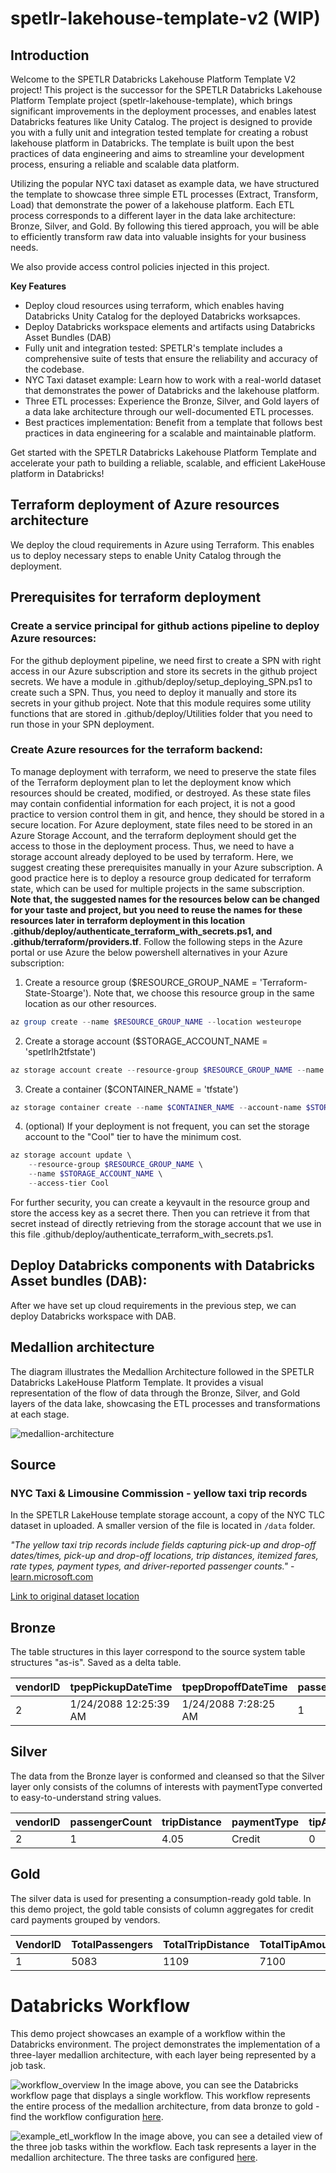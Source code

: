 # spetlr-lakehouse-template-v2 (WIP)

## Introduction
Welcome to the SPETLR Databricks Lakehouse Platform Template V2 project! This project is the successor for the SPETLR Databricks Lakehouse Platform Template project (spetlr-lakehouse-template), which brings significant improvements in the deployment processes, and enables latest Databricks features like Unity Catalog. The project is designed to provide you with a fully unit and integration tested template for creating a robust lakehouse platform in Databricks. The template is built upon the best practices of data engineering and aims to streamline your development process, ensuring a reliable and scalable data platform.

Utilizing the popular NYC taxi dataset as example data, we have structured the template to showcase three simple ETL processes (Extract, Transform, Load) that demonstrate the power of a lakehouse platform. Each ETL process corresponds to a different layer in the data lake architecture: Bronze, Silver, and Gold. By following this tiered approach, you will be able to efficiently transform raw data into valuable insights for your business needs.

We also provide access control policies injected in this project.

**Key Features**
 
* Deploy cloud resources using terraform, which enables having Databricks Unity Catalog for the deployed Databricks worksapces.
* Deploy Databricks workspace elements and artifacts using Databricks Asset Bundles (DAB)
* Fully unit and integration tested: SPETLR's template includes a comprehensive suite of tests that ensure the reliability and accuracy of the codebase.
* NYC Taxi dataset example: Learn how to work with a real-world dataset that demonstrates the power of Databricks and the lakehouse platform.
* Three ETL processes: Experience the Bronze, Silver, and Gold layers of a data lake architecture through our well-documented ETL processes.
* Best practices implementation: Benefit from a template that follows best practices in data engineering for a scalable and maintainable platform.

Get started with the SPETLR Databricks Lakehouse Platform Template and accelerate your path to building a reliable, scalable, and efficient LakeHouse platform in Databricks!

## Terraform deployment of Azure resources architecture
We deploy the cloud requirements in Azure using Terraform. This enables us to deploy necessary steps to enable Unity Catalog through the deployment.

## Prerequisites for terraform deployment

### Create a service principal for github actions pipeline to deploy Azure resources:
For the github deployment pipeline, we need first to create a SPN with right access in our Azure subscription and store its secrets in the github project secrets. We have a module in .github/deploy/setup_deploying_SPN.ps1 to create such a SPN. Thus, you need to deploy it manually and store its secrets in your github project. Note that this module requires some utility functions that are stored in .github/deploy/Utilities folder that you need to run those in your SPN deployment.

### Create Azure resources for the terraform backend:

To manage deployment with terraform, we need to preserve the state files of the Terraform deployment plan to let the deployment know which resources should be created, modified, or destroyed. As these state files may contain confidential information for each project, it is not a good practice to version control them in git, and hence, they should be stored in a secure location. For Azure deployment, state files need to be stored in an Azure Storage Account, and the terraform deployment should get the access to those in the deployment process. Thus, we need to have a storage account already deployed to be used by terraform. Here, we suggest creating these prerequisites manually in your Azure subscription. A good practice here is to deploy a resource group dedicated for terraform state, which can be used for multiple projects in the same subscription. **Note that, the suggested names for the resources below can be changed for your taste and project, but you need to reuse the names for these resources later in terraform deployment in this location .github/deploy/authenticate_terraform_with_secrets.ps1, and .github/terraform/providers.tf**. Follow the following steps in the Azure portal or use Azure the below powershell alternatives in your Azure subscription:

1. Create a resource group ($RESOURCE_GROUP_NAME = 'Terraform-State-Stoarge'). Note that, we choose this resource group in the same location as our other resources.

```powershell
az group create --name $RESOURCE_GROUP_NAME --location westeurope   
```

2. Create a storage account ($STORAGE_ACCOUNT_NAME = 'spetlrlh2tfstate')

```powershell
az storage account create --resource-group $RESOURCE_GROUP_NAME --name $STORAGE_ACCOUNT_NAME --sku Standard_LRS --encryption-services blob   
```

3. Create a container ($CONTAINER_NAME = 'tfstate')

```powershell
az storage container create --name $CONTAINER_NAME --account-name $STORAGE_ACCOUNT_NAME   
```

4. (optional) If your deployment is not frequent, you can set the storage account to the "Cool" tier to have the minimum cost.

```powershell
az storage account update \
    --resource-group $RESOURCE_GROUP_NAME \
    --name $STORAGE_ACCOUNT_NAME \
    --access-tier Cool
```

For further security, you can create a keyvault in the resource group and store the access key as a secret there. Then you can retrieve it from that secret instead of directly retrieving from the storage account that we use in this file .github/deploy/authenticate_terraform_with_secrets.ps1.


## Deploy Databricks components with Databricks Asset bundles (DAB):
After we have set up cloud requirements in the previous step, we can deploy Databricks workspace with DAB. 

## Medallion architecture
The diagram illustrates the Medallion Architecture followed in the SPETLR Databricks LakeHouse Platform Template. It provides a visual representation of the flow of data through the Bronze, Silver, and Gold layers of the data lake, showcasing the ETL processes and transformations at each stage.

![medallion-architecture](/img/medallion_architecture.drawio.png)



## Source

### NYC Taxi & Limousine Commission - yellow taxi trip records

In the SPETLR LakeHouse template storage account, a copy of the NYC TLC dataset in uploaded. A smaller version of the file is located in `/data` folder.

*"The yellow taxi trip records include fields capturing pick-up and drop-off dates/times, pick-up and drop-off locations, trip distances, itemized fares, rate types, payment types, and driver-reported passenger counts."* - [learn.microsoft.com](https://learn.microsoft.com/en-us/azure/open-datasets/dataset-taxi-yellow?tabs=azureml-opendatasets)

[Link to original dataset location](https://www.nyc.gov/site/tlc/about/tlc-trip-record-data.page)

## Bronze
The table structures in this layer correspond to the source system table structures "as-is". Saved as a delta table.

| vendorID | tpepPickupDateTime    | tpepDropoffDateTime  | passengerCount | tripDistance | puLocationId | doLocationId | rateCodeId | storeAndFwdFlag | paymentType | fareAmount | extra | mtaTax | improvementSurcharge | tipAmount | tollsAmount | totalAmount |
|----------|-----------------------|----------------------|----------------|--------------|--------------|--------------|------------|-----------------|-------------|------------|-------|--------|----------------------|-----------|-------------|-------------|
| 2        | 1/24/2088 12:25:39 AM | 1/24/2088 7:28:25 AM | 1              | 4.05         | 24           | 162          | 1          | N               | 2           | 14.5       | 0     | 0.5    | 0.3                  | 0         | 0           | 15.3        |

## Silver
The data from the Bronze layer is conformed and cleansed so that the Silver layer only consists of the columns of interests with paymentType converted to easy-to-understand string values.

| vendorID | passengerCount | tripDistance | paymentType | tipAmount | totalAmount |
|----------|----------------|--------------|-------------|-----------|-------------|
|   2       |    1  | 4.05            |     Credit        |   0        |      15.3       |

## Gold
The silver data is used for presenting a consumption-ready gold table. In this demo project, the gold table consists of column aggregates for credit card payments grouped by vendors.


| VendorID | TotalPassengers | TotalTripDistance | TotalTipAmount | TotalPaidAmount |
|----------|-----------------|-------------------|----------------|-----------------|
|     1     |    5083             |      1109             |  7100              |  90023               |


# Databricks Workflow
This demo project showcases an example of a workflow within the Databricks environment. The project demonstrates the implementation of a three-layer medallion architecture, with each layer being represented by a job task.

![workflow_overview](/img/workflows_overview.png)
In the image above, you can see the Databricks workflow page that displays a single workflow. This workflow represents the entire process of the medallion architecture, from data bronze to gold - find the workflow configuration [here](/src/jobs/workflows.yml).

![example_etl_workflow](/img/example_etl_workflow.png)
In the image above, you can see a detailed view of the three job tasks within the workflow. Each task represents a layer in the medallion architecture. The three tasks are configured [here](/src/jobs/tasks/). 

<!-- # Azure Architeture -->
<!-- The Bicep-generated Azure Architecture Cloud Diagram below presents a visualization of the various Azure resources deployed within a single resource group. These resources are used in supporting the SPETLR Databricks Lakehouse Platform Template. Here is a brief overview of the Azure resources:

* Key Vault: This is a secure and centralized store for managing secrets, keys, and certificates. It helps protect sensitive information and ensures secure access to resources.
* Databricks Workspace: The core component of the template. Azure Databricks is a fully managed first-party service that enables an open data lakehouse in Azure.
* Storage Account: This is a scalable and durable cloud storage service that provides the ability to store and manage file shares, blobs, tables, and queues.
* Containers: Utilized within the Storage Account, containers are used to store and organize large volumes of data in the form of blobs - one container for each layer in the medallion architecture. 

![az_arch](/img/azure_arhitecture.png) -->
